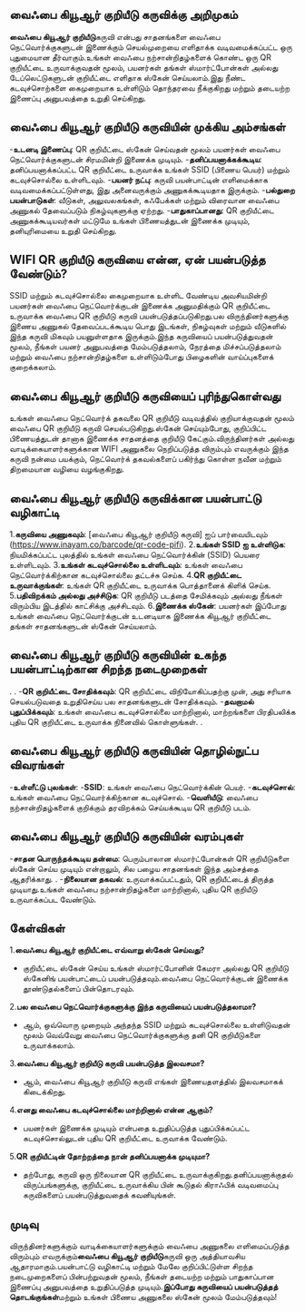 ## வைஃபை கியூஆர் குறியீடு கருவிக்கு அறிமுகம்

**வைஃபை கியூஆர் குறியீடு**கருவி என்பது சாதனங்களை வைஃபை நெட்வொர்க்குகளுடன் இணைக்கும் செயல்முறையை எளிதாக்க வடிவமைக்கப்பட்ட ஒரு புதுமையான தீர்வாகும்.உங்கள் வைஃபை நற்சான்றிதழ்களைக் கொண்ட ஒரு QR குறியீட்டை உருவாக்குவதன் மூலம், பயனர்கள் தங்கள் ஸ்மார்ட்போன்கள் அல்லது டேப்லெட்டுகளுடன் குறியீட்டை எளிதாக ஸ்கேன் செய்யலாம்.இது நீண்ட கடவுச்சொற்களை கைமுறையாக உள்ளிடும் தொந்தரவை நீக்குகிறது மற்றும் தடையற்ற இணைப்பு அனுபவத்தை உறுதி செய்கிறது.

## வைஃபை கியூஆர் குறியீடு கருவியின் முக்கிய அம்சங்கள்

-**உடனடி இணைப்பு**: QR குறியீட்டை ஸ்கேன் செய்வதன் மூலம் பயனர்கள் வைஃபை நெட்வொர்க்குகளுடன் சிரமமின்றி இணைக்க முடியும்.
-**தனிப்பயனாக்கக்கூடிய**: தனிப்பயனாக்கப்பட்ட QR குறியீட்டை உருவாக்க உங்கள் SSID (பிணைய பெயர்) மற்றும் கடவுச்சொல்லை உள்ளிடவும்.
-**பயனர் நட்பு**: கருவி பயன்பாட்டின் எளிமைக்காக வடிவமைக்கப்பட்டுள்ளது, இது அனைவருக்கும் அணுகக்கூடியதாக இருக்கும்.
-**பல்துறை பயன்பாடுகள்**: வீடுகள், அலுவலகங்கள், கஃபேக்கள் மற்றும் விரைவான வைஃபை அணுகல் தேவைப்படும் நிகழ்வுகளுக்கு ஏற்றது.
-**பாதுகாப்பானது**: QR குறியீட்டை அணுகக்கூடியவர்கள் மட்டுமே உங்கள் பிணையத்துடன் இணைக்க முடியும், தனியுரிமையை உறுதி செய்கிறது.

## WIFI QR குறியீடு கருவியை என்ன, ஏன் பயன்படுத்த வேண்டும்?

SSID மற்றும் கடவுச்சொல்லை கைமுறையாக உள்ளிட வேண்டிய அவசியமின்றி பயனர்கள் வைஃபை நெட்வொர்க்குடன் இணைக்க அனுமதிக்கும் QR குறியீட்டை உருவாக்க வைஃபை QR குறியீடு கருவி பயன்படுத்தப்படுகிறது.பல விருந்தினர்களுக்கு இணைய அணுகல் தேவைப்படக்கூடிய பொது இடங்கள், நிகழ்வுகள் மற்றும் வீடுகளில் இந்த கருவி மிகவும் பயனுள்ளதாக இருக்கும்.இந்த கருவியைப் பயன்படுத்துவதன் மூலம், நீங்கள் பயனர் அனுபவத்தை மேம்படுத்தலாம், நேரத்தை மிச்சப்படுத்தலாம் மற்றும் வைஃபை நற்சான்றிதழ்களை உள்ளிடும்போது பிழைகளின் வாய்ப்புகளைக் குறைக்கலாம்.

## வைஃபை கியூஆர் குறியீடு கருவியைப் புரிந்துகொள்வது

உங்கள் வைஃபை நெட்வொர்க் தகவலை QR குறியீடு வடிவத்தில் குறியாக்குவதன் மூலம் வைஃபை QR குறியீடு கருவி செயல்படுகிறது.ஸ்கேன் செய்யும்போது, ​​குறிப்பிட்ட பிணையத்துடன் தானாக இணைக்க சாதனத்தை குறியீடு கேட்கும்.விருந்தினர்கள் அல்லது வாடிக்கையாளர்களுக்கான WIFI அணுகலை நெறிப்படுத்த விரும்பும் எவருக்கும் இந்த கருவி நன்மை பயக்கும், நெட்வொர்க் தகவல்களைப் பகிர்ந்து கொள்ள நவீன மற்றும் திறமையான வழியை வழங்குகிறது.

## வைஃபை கியூஆர் குறியீடு கருவிக்கான பயன்பாட்டு வழிகாட்டி

1.**கருவியை அணுகவும்**: [வைஃபை கியூஆர் குறியீடு கருவி] ஐப் பார்வையிடவும் (https://www.inayam.co/barcode/qr-code-pifi).
2.**உங்கள் SSID ஐ உள்ளிடுக**: நியமிக்கப்பட்ட புலத்தில் உங்கள் வைஃபை நெட்வொர்க்கின் (SSID) பெயரை உள்ளிடவும்.
3.**உங்கள் கடவுச்சொல்லை உள்ளிடவும்**: உங்கள் வைஃபை நெட்வொர்க்கிற்கான கடவுச்சொல்லை தட்டச்சு செய்க.
4.**QR குறியீட்டை உருவாக்குங்கள்**: உங்கள் QR குறியீட்டை உருவாக்க பொத்தானைக் கிளிக் செய்க.
5.**பதிவிறக்கம் அல்லது அச்சிடுக**: QR குறியீடு படத்தை சேமிக்கவும் அல்லது நீங்கள் விரும்பிய இடத்தில் காட்சிக்கு அச்சிடவும்.
6.**இணைக்க ஸ்கேன்**: பயனர்கள் இப்போது உங்கள் வைஃபை நெட்வொர்க்குடன் உடனடியாக இணைக்க கியூஆர் குறியீட்டை தங்கள் சாதனங்களுடன் ஸ்கேன் செய்யலாம்.

## வைஃபை கியூஆர் குறியீடு கருவியின் உகந்த பயன்பாட்டிற்கான சிறந்த நடைமுறைகள்

.
.
-**QR குறியீட்டை சோதிக்கவும்**: QR குறியீட்டை விநியோகிப்பதற்கு முன், அது சரியாக செயல்படுவதை உறுதிசெய்ய பல சாதனங்களுடன் சோதிக்கவும்.
-**தவறாமல் புதுப்பிக்கவும்**: உங்கள் வைஃபை கடவுச்சொல்லை மாற்றினால், மாற்றங்களை பிரதிபலிக்க புதிய QR குறியீட்டை உருவாக்க நினைவில் கொள்ளுங்கள்.
.

## வைஃபை கியூஆர் குறியீடு கருவியின் தொழில்நுட்ப விவரங்கள்

-**உள்ளீட்டு புலங்கள்**:
-**SSID**: உங்கள் வைஃபை நெட்வொர்க்கின் பெயர்.
-**கடவுச்சொல்**: உங்கள் வைஃபை நெட்வொர்க்கிற்கான கடவுச்சொல்.
-**வெளியீடு**: வைஃபை நற்சான்றிதழ்களைக் குறிக்கும் தரவிறக்கம் செய்யக்கூடிய QR குறியீடு படம்.

## வைஃபை கியூஆர் குறியீடு கருவியின் வரம்புகள்

-**சாதன பொருந்தக்கூடிய தன்மை**: பெரும்பாலான ஸ்மார்ட்போன்கள் QR குறியீடுகளை ஸ்கேன் செய்ய முடியும் என்றாலும், சில பழைய சாதனங்கள் இந்த அம்சத்தை ஆதரிக்காது.
.
-**நிலையான தகவல்**: உருவாக்கப்பட்டதும், QR குறியீட்டைத் திருத்த முடியாது.உங்கள் வைஃபை நற்சான்றிதழ்களை மாற்றினால், புதிய QR குறியீடு உருவாக்கப்பட வேண்டும்.

## கேள்விகள்

1.**வைஃபை கியூஆர் குறியீட்டை எவ்வாறு ஸ்கேன் செய்வது?**
- குறியீட்டை ஸ்கேன் செய்ய உங்கள் ஸ்மார்ட்போனின் கேமரா அல்லது QR குறியீடு ஸ்கேனிங் பயன்பாட்டைப் பயன்படுத்தவும்.வைஃபை நெட்வொர்க்குடன் இணைக்க தூண்டுதல்களைப் பின்தொடரவும்.

2.**பல வைஃபை நெட்வொர்க்குகளுக்கு இந்த கருவியைப் பயன்படுத்தலாமா?**
- ஆம், ஒவ்வொரு முறையும் அந்தந்த SSID மற்றும் கடவுச்சொல்லை உள்ளிடுவதன் மூலம் வெவ்வேறு வைஃபை நெட்வொர்க்குகளுக்கு தனி QR குறியீடுகளை உருவாக்கலாம்.

3.**வைஃபை கியூஆர் குறியீடு கருவி பயன்படுத்த இலவசமா?**
- ஆம், வைஃபை கியூஆர் குறியீடு கருவி எங்கள் இணையதளத்தில் இலவசமாகக் கிடைக்கிறது.

4.**எனது வைஃபை கடவுச்சொல்லை மாற்றினால் என்ன ஆகும்?**
- பயனர்கள் இணைக்க முடியும் என்பதை உறுதிப்படுத்த புதுப்பிக்கப்பட்ட கடவுச்சொல்லுடன் புதிய QR குறியீட்டை உருவாக்க வேண்டும்.

5.**QR குறியீட்டின் தோற்றத்தை நான் தனிப்பயனாக்க முடியுமா?**
- தற்போது, ​​கருவி ஒரு நிலையான QR குறியீட்டை உருவாக்குகிறது.தனிப்பயனாக்குதல் விருப்பங்களுக்கு, குறியீட்டை உருவாக்கிய பின் கூடுதல் கிராஃபிக் வடிவமைப்பு கருவிகளைப் பயன்படுத்துவதைக் கவனியுங்கள்.

## முடிவு

விருந்தினர்களுக்கும் வாடிக்கையாளர்களுக்கும் வைஃபை அணுகலை எளிமைப்படுத்த விரும்பும் எவருக்கும்**வைஃபை கியூஆர் குறியீடு**கருவி ஒரு அத்தியாவசிய ஆதாரமாகும்.பயன்பாட்டு வழிகாட்டி மற்றும் மேலே குறிப்பிட்டுள்ள சிறந்த நடைமுறைகளைப் பின்பற்றுவதன் மூலம், நீங்கள் தடையற்ற மற்றும் பாதுகாப்பான இணைப்பு அனுபவத்தை உறுதிப்படுத்த முடியும்.**இப்போது கருவியைப் பயன்படுத்தத் தொடங்குங்கள்**மற்றும் உங்கள் பிணைய அணுகலை ஸ்கேன் மூலம் மேம்படுத்தவும்!